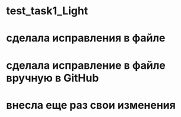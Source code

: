 # test_task1_Light
# сделала исправления в файле
# сделала исправление в файле вручную в GitHub
# внесла еще раз свои изменения